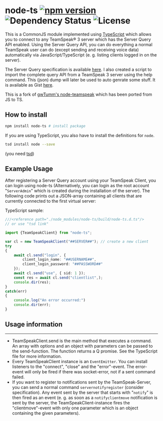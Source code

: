 # node-ts [![npm version](https://badge.fury.io/js/node-ts.svg)](http://badge.fury.io/js/node-ts) ![Dependency Status](https://david-dm.org/nikeee/node-ts.svg) ![License](https://img.shields.io/npm/l/node-ts.svg)

This is a CommonJS module implemented using [TypeScript](http://typescriptlang.org) which allows you to connect to any TeamSpeak® 3 server which has the Server Query API enabled. Using the Server Query API, you can do everything a normal TeamSpeak user can do (except sending and receiving voice data) automatically via JavaScript/TypeScript (e. g. listing clients logged in on the server).

The Server Query specification is available [here](http://media.teamspeak.com/ts3_literature/TeamSpeak%203%20Server%20Query%20Manual.pdf). I also created a script to import the complete query API from a TeamSpeak 3 server using the help command. This (json) dump will later be used to auto genrate some stuff. It is available as Gist [here](https://gist.github.com/nikeee/71e71439dd91999a3692).

This is a fork of [gwTumm's node-teamspeak](https://github.com/gwTumm/node-teamspeak) which has been ported from JS to TS.

## How to install
```bash
npm install node-ts # install package
```
If you are using TypeScript, you also have to install the definitions for `node`.
```bash
tsd install node --save
```
(you need [tsd](http://definitelytyped.org/tsd))

## Example Usage

After registering a Server Query account using your TeamSpeak Client, you can login using node-ts (Alternatively, you can login as the root account "`ServerAdmin`" which is created during the installation of the server). The following code prints out a JSON-array containing all clients that are currently connected to the first virtual server:

TypeScript sample:
```TypeScript
///<reference path="./node_modules/node-ts/build/node-ts.d.ts"/>
// or use "tsd link"

import {TeamSpeakClient} from "node-ts";

var cl = new TeamSpeakClient("##SERVER##"); // create a new client
try
{
	await cl.send("login", {
		client_login_name: "##USERNAME##",
		client_login_password: "##PASSWORD##"
	});
	await cl.send("use", { sid: 1 });
	const res = await cl.send("clientlist",);
	console.dir(res);
}
catch(err)
{
	console.log("An error occurred:")
	console.dir(err);
}
```

## Usage information
-----------------

* TeamSpeakClient.send is the main method that executes a command. An array with options and an object with parameters can be passed to the send-function. The function returns a Q promise. See the TypeScript file for more information.
* Every TeamSpeakClient instance is an `EventEmitter`. You can install listeners to the "connect", "close" and the "error"-event. The error-event will only be fired if there was socket-error, not if a sent command failed.
* If you want to register to notifications sent by the TeamSpeak-Server, you can send a normal command `servernotifyregister` (consider specification). Any event sent by the server that starts with "`notify`" is then fired as an event (e. g. as soon as a `notifyclientmove` notification is sent by the server, the TeamSpeakClient-instance fires the "clientmove"-event with only one parameter which is an object containing the given parameters).
